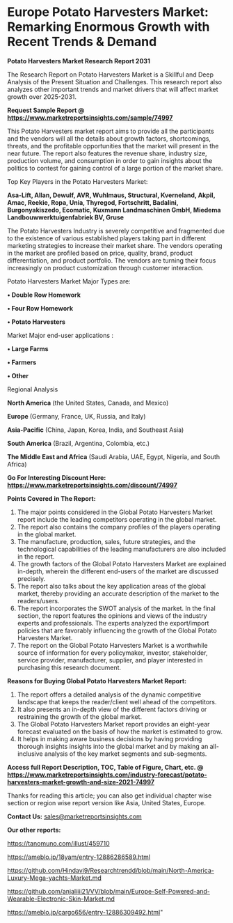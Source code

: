  # Europe Potato Harvesters Market: Remarking Enormous Growth with Recent Trends & Demand

<strong>Potato Harvesters Market Research Report 2031</strong>

The Research Report on Potato Harvesters Market is a Skillful and Deep Analysis of the Present Situation and Challenges. This research report also analyzes other important trends and market drivers that will affect market growth over 2025-2031.

<strong>Request Sample Report @ <a href=https://www.marketreportsinsights.com/sample/74997>https://www.marketreportsinsights.com/sample/74997</a></strong>

This Potato Harvesters market report aims to provide all the participants and the vendors will all the details about growth factors, shortcomings, threats, and the profitable opportunities that the market will present in the near future. The report also features the revenue share, industry size, production volume, and consumption in order to gain insights about the politics to contest for gaining control of a large portion of the market share.

Top Key Players in the Potato Harvesters Market:

<strong>Asa-Lift, Allan, Dewulf, AVR, Wuhlmaus, Structural, Kverneland, Akpil, Amac, Reekie, Ropa, Unia, Thyregod, Fortschritt, Badalini, Burgonyakiszedo, Ecomatic, Kuxmann Landmaschinen GmbH, Miedema Landbouwwerktuigenfabriek BV, Gruse</strong>

The Potato Harvesters Industry is severely competitive and fragmented due to the existence of various established players taking part in different marketing strategies to increase their market share. The vendors operating in the market are profiled based on price, quality, brand, product differentiation, and product portfolio. The vendors are turning their focus increasingly on product customization through customer interaction.

Potato Harvesters Market Major Types are:

<strong>• Double Row Homework

• Four Row Homework

• Potato Harvesters</strong>

Market Major end-user applications :

<strong>• Large Farms

• Farmers

• Other</strong>

Regional Analysis

</u><strong><b>North America</b></strong> (the United States, Canada, and Mexico)

<strong><b>Europe </b></strong>(Germany, France, UK, Russia, and Italy)

<strong><b>Asia-Pacific</b></strong> (China, Japan, Korea, India, and Southeast Asia)

<strong><b>South America</b></strong> (Brazil, Argentina, Colombia, etc.)

<strong><b>The Middle East and Africa</b></strong> (Saudi Arabia, UAE, Egypt, Nigeria, and South Africa)

<strong>Go For Interesting Discount Here: <a href=https://www.marketreportsinsights.com/discount/74997>https://www.marketreportsinsights.com/discount/74997</a></strong>

<strong>Points Covered in The Report:</strong>
<ol>
  <li>The major points considered in the Global Potato Harvesters Market report include the leading competitors operating in the global market.</li>
  <li>The report also contains the company profiles of the players operating in the global market.</li>
  <li>The manufacture, production, sales, future strategies, and the technological capabilities of the leading manufacturers are also included in the report.</li>
  <li>The growth factors of the Global Potato Harvesters Market are explained in-depth, wherein the different end-users of the market are discussed precisely.</li>
  <li>The report also talks about the key application areas of the global market, thereby providing an accurate description of the market to the readers/users.</li>
  <li>The report incorporates the SWOT analysis of the market. In the final section, the report features the opinions and views of the industry experts and professionals. The experts analyzed the export/import policies that are favorably influencing the growth of the Global Potato Harvesters Market.</li>
  <li>The report on the Global Potato Harvesters Market is a worthwhile source of information for every policymaker, investor, stakeholder, service provider, manufacturer, supplier, and player interested in purchasing this research document.</li>
</ol>
<strong>Reasons for Buying Global Potato Harvesters Market Report:</strong>

<ol>
  <li>The report offers a detailed analysis of the dynamic competitive landscape that keeps the reader/client well ahead of the competitors.</li>
  <li>It also presents an in-depth view of the different factors driving or restraining the growth of the global market.</li>
  <li>The Global Potato Harvesters Market report provides an eight-year forecast evaluated on the basis of how the market is estimated to grow.</li>
  <li>It helps in making aware business decisions by having providing thorough insights insights into the global market and by making an all-inclusive analysis of the key market segments and sub-segments.</li>
</ol>
<strong>Access full Report Description, TOC, Table of Figure, Chart, etc. @ <a href=https://www.marketreportsinsights.com/industry-forecast/potato-harvesters-market-growth-and-size-2021-74997>https://www.marketreportsinsights.com/industry-forecast/potato-harvesters-market-growth-and-size-2021-74997</a></strong>


Thanks for reading this article; you can also get individual chapter wise section or region wise report version like Asia, United States, Europe.

<strong>Contact Us:</strong>
sales@marketreportsinsights.com

<strong>Our other reports:</strong>

<a href=https://tanomuno.com/illust/459710>https://tanomuno.com/illust/459710</a>

<a href=https://ameblo.jp/18yam/entry-12886286589.html>https://ameblo.jp/18yam/entry-12886286589.html</a>

<a href=https://github.com/Hindavi9/Researchtrendd/blob/main/North-America-Luxury-Mega-yachts-Market.md>https://github.com/Hindavi9/Researchtrendd/blob/main/North-America-Luxury-Mega-yachts-Market.md</a>

<a href=https://github.com/anjaliiii21/VV/blob/main/Europe-Self-Powered-and-Wearable-Electronic-Skin-Market.md>https://github.com/anjaliiii21/VV/blob/main/Europe-Self-Powered-and-Wearable-Electronic-Skin-Market.md</a>

<a href=https://ameblo.jp/cargo656/entry-12886309492.html>https://ameblo.jp/cargo656/entry-12886309492.html</a>"
